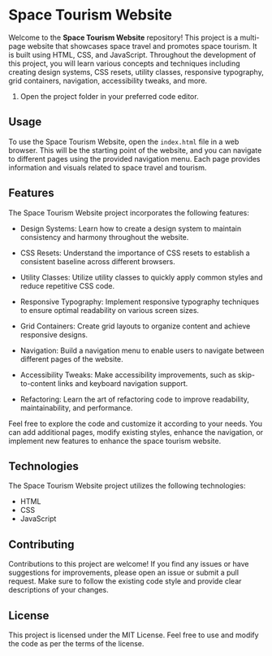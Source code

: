 # Space Tourism Website

Welcome to the **Space Tourism Website** repository! This project is a multi-page website that showcases space travel and promotes space tourism. It is built using HTML, CSS, and JavaScript. Throughout the development of this project, you will learn various concepts and techniques including creating design systems, CSS resets, utility classes, responsive typography, grid containers, navigation, accessibility tweaks, and more.


1. Open the project folder in your preferred code editor.

## Usage

To use the Space Tourism Website, open the `index.html` file in a web browser. This will be the starting point of the website, and you can navigate to different pages using the provided navigation menu. Each page provides information and visuals related to space travel and tourism.

## Features

The Space Tourism Website project incorporates the following features:

- Design Systems: Learn how to create a design system to maintain consistency and harmony throughout the website.

- CSS Resets: Understand the importance of CSS resets to establish a consistent baseline across different browsers.

- Utility Classes: Utilize utility classes to quickly apply common styles and reduce repetitive CSS code.

- Responsive Typography: Implement responsive typography techniques to ensure optimal readability on various screen sizes.

- Grid Containers: Create grid layouts to organize content and achieve responsive designs.

- Navigation: Build a navigation menu to enable users to navigate between different pages of the website.

- Accessibility Tweaks: Make accessibility improvements, such as skip-to-content links and keyboard navigation support.

- Refactoring: Learn the art of refactoring code to improve readability, maintainability, and performance.

Feel free to explore the code and customize it according to your needs. You can add additional pages, modify existing styles, enhance the navigation, or implement new features to enhance the space tourism website.

## Technologies

The Space Tourism Website project utilizes the following technologies:

- HTML
- CSS
- JavaScript

## Contributing

Contributions to this project are welcome! If you find any issues or have suggestions for improvements, please open an issue or submit a pull request. Make sure to follow the existing code style and provide clear descriptions of your changes.

## License

This project is licensed under the MIT License. Feel free to use and modify the code as per the terms of the license.
